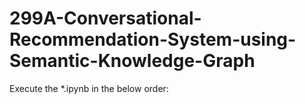 # 299A-Conversational-Recommendation-System-using-Semantic-Knowledge-Graph

Execute the *.ipynb in the below order:

